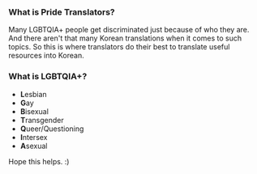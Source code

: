 ### What is Pride Translators?
Many LGBTQIA+ people get discriminated just because of who they are. And there aren't that many Korean translations when it comes to such topics. So this is where translators do their best to translate useful resources into Korean.

### What is LGBTQIA+?
- **L**esbian
- **G**ay
- **B**isexual
- **T**ransgender
- **Q**ueer/Questioning
- **I**ntersex
- **A**sexual

Hope this helps. :)
